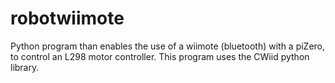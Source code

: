 # robotwiimote
Python program than enables the use of a wiimote (bluetooth) with a piZero, to control an L298 motor controller. 
This program uses the CWiid python library.
